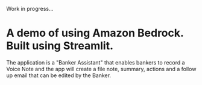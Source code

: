 Work in progress...

# A demo of using Amazon Bedrock. Built using Streamlit.

The application is a "Banker Assistant" that enables bankers to record a Voice Note and the app will create a file note, summary, actions and a follow up email that can be edited by the Banker.
